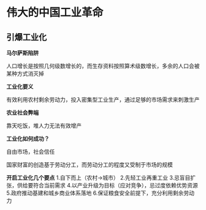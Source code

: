 # 伟大的中国工业革命



## 引爆工业化

**马尔萨斯陷阱**

人口增长是按照几何级数增长的，而生存资料按照算术级数增长，多余的人口会被某种方式消灭掉



**工业化要义**

有效利用农村剩余劳动力，投入密集型工业生产，通过足够的市场需求来刺激生产



**农业社会弊端**

靠天吃饭，堆人力无法有效增产



**工业化如何成功？**

自由市场，社会信任



国家财富的创造基于劳动分工，而劳动分工的程度又受制于市场的规模

**开启工业化几个要点**
    1.自下而上（农村->城市）
    2.先轻工业再重工业
    3.忌盲目扩张，供给要符合当前需求
    4.以产业升级为目标（应对竞争），忌过度依赖优势资源
    5.政府推动基建和城乡商业体系落地
    6.保证粮食安全前提下，充分利用剩余劳动力